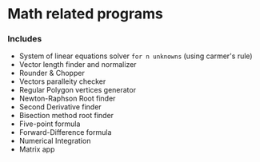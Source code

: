 # Math related programs

### Includes

- System of linear equations solver `for n unknowns` (using carmer's rule) 
- Vector length finder and normalizer
- Rounder & Chopper
- Vectors paralleity checker
- Regular Polygon vertices generator
- Newton-Raphson Root finder
- Second Derivative finder
- Bisection method root finder
- Five-point formula
- Forward-Difference formula
- Numerical Integration
- Matrix app
